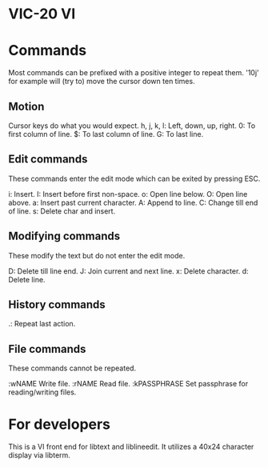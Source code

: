 VIC-20 VI
=========

# Commands

Most commands can be prefixed with a
positive integer to repeat them. '10j'
for example will (try to) move the
cursor down ten times.

## Motion

Cursor keys do what you would expect.
h, j, k, l: Left, down, up, right.
0: To first column of line.
$: To last column of line.
G: To last line.

## Edit commands

These commands enter the edit mode which
can be exited by pressing ESC.

i: Insert.
I: Insert before first non-space.
o: Open line below.
O: Open line above.
a: Insert past current character.
A: Append to line.
C: Change till end of line.
s: Delete char and insert.

## Modifying commands

These modify the text but do not enter
the edit mode.

D: Delete till line end.
J: Join current and next line.
x: Delete character.
d: Delete line.

## History commands

.: Repeat last action.

## File commands

These commands cannot be repeated.

:wNAME Write file.
:rNAME Read file.
:kPASSPHRASE Set passphrase for reading/writing files.

# For developers

This is a VI front end for libtext and
liblineedit.  It utilizes a 40x24
character display via libterm.
